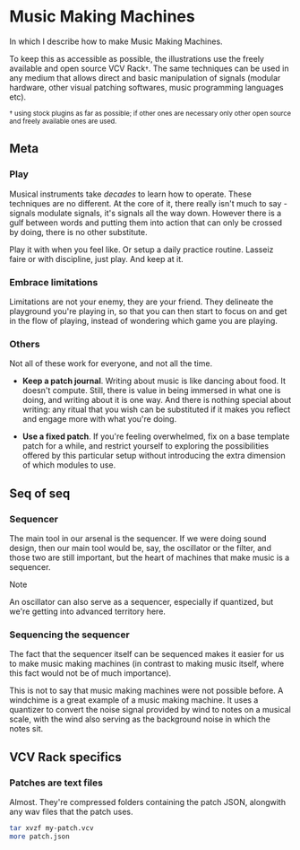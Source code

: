 # Music Making Machines

In which I describe how to make Music Making Machines.

To keep this as accessible as possible, the illustrations use the freely
available and open source VCV Rack<small>†</small>. The same techniques can be
used in any medium that allows direct and basic manipulation of signals (modular
hardware, other visual patching softwares, music programming languages etc).

<small>
† using stock
plugins as far as possible; if other ones are necessary only other open source
and freely available ones are used.
</small>

## Meta

### Play

Musical instruments take <i>decades</i> to learn how to operate. These
techniques are no different. At the core of it, there really isn't much to say -
signals modulate signals, it's signals all the way down. However there is a gulf
between words and putting them into action that can only be crossed by doing,
there is no other substitute.

Play it with when you feel like. Or setup a daily practice routine. Lasseiz
faire or with discipline, just play. And keep at it.

### Embrace limitations

Limitations are not your enemy, they are your friend. They delineate the
playground you're playing in, so that you can then start to focus on and get in
the flow of playing, instead of wondering which game you are playing.

### Others

Not all of these work for everyone, and not all the time.

-   **Keep a patch journal**. Writing about music is like dancing about food. It
    doesn't compute. Still, there is value in being immersed in what one is doing,
    and writing about it is one way. And there is nothing special about writing:
    any ritual that you wish can be substituted if it makes you reflect and engage
    more with what you're doing.

-   **Use a fixed patch**. If you're feeling overwhelmed, fix on a base template
    patch for a while, and restrict yourself to exploring the possibilities
    offered by this particular setup without introducing the extra dimension of
    which modules to use.

## Seq of seq

### Sequencer

The main tool in our arsenal is the sequencer. If we were doing sound design,
then our main tool would be, say, the oscillator or the filter, and those two
are still important, but the heart of machines that make music is a sequencer.

> [!NOTE]
>
> An oscillator can also serve as a sequencer, especially if quantized, but
> we're getting into advanced territory here.

### Sequencing the sequencer

The fact that the sequencer itself can be sequenced makes it easier for us to
make music making machines (in contrast to making music itself, where this fact
would not be of much importance).

This is not to say that music making machines were not possible before. A
windchime is a great example of a music making machine. It uses a quantizer to
convert the noise signal provided by wind to notes on a musical scale, with the
wind also serving as the background noise in which the notes sit.

## VCV Rack specifics

### Patches are text files

Almost. They're compressed folders containing the patch JSON, alongwith any wav
files that the patch uses.

```sh
tar xvzf my-patch.vcv
more patch.json
```
